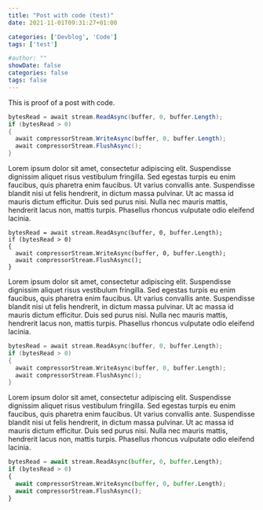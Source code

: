 ```yaml
---
title: "Post with code (test)"
date: 2021-11-01T09:31:27+01:00

categories: ['Devblog', 'Code']
tags: ['test']

#author: ""
showDate: false
categories: false
tags: false
---
```


This is proof of a post with code.

```csharp
bytesRead = await stream.ReadAsync(buffer, 0, buffer.Length);
if (bytesRead > 0)
{
  await compressorStream.WriteAsync(buffer, 0, buffer.Length);
  await compressorStream.FlushAsync();
}
```

<!--more-->

Lorem ipsum dolor sit amet, consectetur adipiscing elit. Suspendisse dignissim aliquet risus vestibulum fringilla. Sed egestas turpis eu enim faucibus, quis pharetra enim faucibus. Ut varius convallis ante. Suspendisse blandit nisi ut felis hendrerit, in dictum massa pulvinar. Ut ac massa id mauris dictum efficitur. Duis sed purus nisi. Nulla nec mauris mattis, hendrerit lacus non, mattis turpis. Phasellus rhoncus vulputate odio eleifend lacinia.

```plaintext
bytesRead = await stream.ReadAsync(buffer, 0, buffer.Length);
if (bytesRead > 0)
{
  await compressorStream.WriteAsync(buffer, 0, buffer.Length);
  await compressorStream.FlushAsync();
}
```

Lorem ipsum dolor sit amet, consectetur adipiscing elit. Suspendisse dignissim aliquet risus vestibulum fringilla. Sed egestas turpis eu enim faucibus, quis pharetra enim faucibus. Ut varius convallis ante. Suspendisse blandit nisi ut felis hendrerit, in dictum massa pulvinar. Ut ac massa id mauris dictum efficitur. Duis sed purus nisi. Nulla nec mauris mattis, hendrerit lacus non, mattis turpis. Phasellus rhoncus vulputate odio eleifend lacinia.

```cpp
bytesRead = await stream.ReadAsync(buffer, 0, buffer.Length);
if (bytesRead > 0)
{
  await compressorStream.WriteAsync(buffer, 0, buffer.Length);
  await compressorStream.FlushAsync();
}
```

Lorem ipsum dolor sit amet, consectetur adipiscing elit. Suspendisse dignissim aliquet risus vestibulum fringilla. Sed egestas turpis eu enim faucibus, quis pharetra enim faucibus. Ut varius convallis ante. Suspendisse blandit nisi ut felis hendrerit, in dictum massa pulvinar. Ut ac massa id mauris dictum efficitur. Duis sed purus nisi. Nulla nec mauris mattis, hendrerit lacus non, mattis turpis. Phasellus rhoncus vulputate odio eleifend lacinia.

```python
bytesRead = await stream.ReadAsync(buffer, 0, buffer.Length);
if (bytesRead > 0)
{
  await compressorStream.WriteAsync(buffer, 0, buffer.Length);
  await compressorStream.FlushAsync();
}
```
